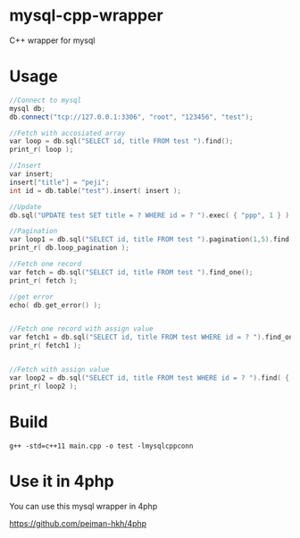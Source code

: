 # mysql-cpp-wrapper
C++ wrapper for mysql

# Usage

```c++
//Connect to mysql
mysql db;
db.connect("tcp://127.0.0.1:3306", "root", "123456", "test");

//Fetch with accosiated array
var loop = db.sql("SELECT id, title FROM test ").find();
print_r( loop );

//Insert
var insert;
insert["title"] = "peji";
int id = db.table("test").insert( insert );

//Update
db.sql("UPDATE test SET title = ? WHERE id = ? ").exec( { "ppp", 1 } );

//Pagination
var loop1 = db.sql("SELECT id, title FROM test ").pagination(1,5).find();
print_r( db.loop_pagination );

//Fetch one record
var fetch = db.sql("SELECT id, title FROM test ").find_one();
print_r( fetch );

//get error
echo( db.get_error() );


//Fetch one record with assign value
var fetch1 = db.sql("SELECT id, title FROM test WHERE id = ? ").find_one( { 1 } );
print_r( fetch1 );


//Fetch with assign value
var loop2 = db.sql("SELECT id, title FROM test WHERE id = ? ").find( { 1 } );
print_r( loop2 );
```

# Build
```
g++ -std=c++11 main.cpp -o test -lmysqlcppconn
```

# Use it in 4php
You can use this mysql wrapper in 4php

https://github.com/pejman-hkh/4php
